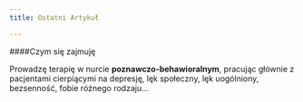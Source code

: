 ```yaml
---
title: Ostatni Artykuł

---
```

\####Czym się zajmuję

Prowadzę terapię w nurcie **poznawczo-behawioralnym**, pracując głównie z pacjentami cierpiącymi na depresję, lęk społeczny, lęk uogólniony, bezsenność, fobie różnego rodzaju...